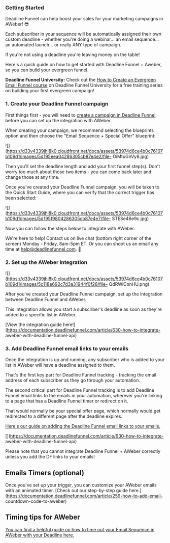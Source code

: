 ### Getting Started

Deadline Funnel can help boost your sales for your marketing campaigns in
AWeber! 😎

Each subscriber in your sequence will be automatically assigned their own
custom deadline - whether you're doing a webinar... an email sequence... an
automated launch... or really ANY type of campaign.

If you're not using a deadline you're leaving money on the table!

Here's a quick guide on how to get started with Deadline Funnel + Aweber, so
you can build your evergreen funnel.

**Deadline Funnel University:** Check out the [How to Create an Evergreen
Email Funnel course](https://university.deadlinefunnel.com/courses/evergreen)
on Deadline Funnel University for a free training series on building your
first evergreen campaign!

### 1\. Create your Deadline Funnel campaign

First things first - you will need to [create a campaign in Deadline
Funnel](https://deadlinefunnel.com/promotions/create) before you can set up
the integration with AWeber.

When creating your campaign, we recommend selecting the blueprints option and
then choose the "Email Sequence + Special Offer" blueprint:

![](https://d33v4339jhl8k0.cloudfront.net/docs/assets/53974d6ce4b0c76107b109d1/images/5d195eea04286305cb87e4e2/file-
OiMtuGnVy8.jpg)

Then you'll set the deadline length and add your first funnel step(s). Don't
worry too much about those two items - you can come back later and change
those at any time.

Once you've created your Deadline Funnel campaign, you will be taken to the
Quick Start Guide, where you can verify that the correct trigger has been
selected:

![](https://d33v4339jhl8k0.cloudfront.net/docs/assets/53974d6ce4b0c76107b109d1/images/5d195f9804286305cb87e4e7/file-
STESe46e9c.jpg)

Now you can follow the steps below to integrate with AWeber.

We're here to help! Contact us on live chat (bottom right corner of the
screen) Monday - Friday, 8am-5pm ET. Or you can shoot us an email any time at
help@deadlinefunnel.com. 🙂

### 2\. Set up the AWeber Integration

![](https://d33v4339jhl8k0.cloudfront.net/docs/assets/53974d6ce4b0c76107b109d1/images/5c118e692c7d3a31944f0f28/file-
QdRWiConHU.png)

After you've created your Deadline Funnel campaign, set up the integration
between Deadline Funnel and AWeber.

This integration allows you start a subscriber's deadline as soon as they're
added to a specific list in AWeber.

[View the integration guide
here!](https://documentation.deadlinefunnel.com/article/630-how-to-integrate-
aweber-with-deadline-funnel-api)

### 3\. Add Deadline Funnel email links to your emails

Once the integration is up and running, any subscriber who is added to your
list in AWeber will have a deadline assigned to them.

That's the first key part for Deadline Funnel tracking - tracking the email
address of each subscriber as they go through your automation.

The second critical part for Deadline Funnel tracking is to add Deadline
Funnel email links to the emails in your automation, wherever you're linking
to a page that has a Deadline Funnel timer or redirect on it.

That would normally be your special offer page, which normally would get
redirected to a different page after the deadline expires.

[Here's our guide on adding the Deadline Funnel email links to your emails.
](https://documentation.deadlinefunnel.com/article/16-expiring-links)  

[](https://documentation.deadlinefunnel.com/article/630-how-to-integrate-
aweber-with-deadline-funnel-api)

Please note that you cannot integrate Deadline Funnel + AWeber correctly
unless you add the DF links to your emails!

## Emails Timers (optional)

Once you've set up your trigger, you can customize your AWeber emails with an
animated timer. [Check out our step-by-step guide
here.](https://documentation.deadlinefunnel.com/article/259-how-to-add-email-
countdown-code-to-aweber)

## Timing tips for AWeber

[You can find a helpful guide on how to time out your Email Sequence in AWeber
with your Deadline here.
](https://documentation.deadlinefunnel.com/article/661-timing-tips-for-aweber)  

